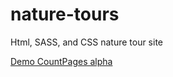 # nature-tours
Html, SASS, and CSS nature tour site 



[Demo CountPages alpha](https://media.giphy.com/media/U4kLasWQyXQKHtp6mk/giphy.gif)
